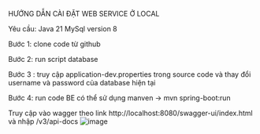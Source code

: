 HƯỚNG DẪN CÀI ĐẶT WEB SERVICE Ở LOCAL

Yêu cầu:
Java 21
MySql version 8

Bước 1: clone code từ github

Bước 2: run script database

Bước 3 : truy cập application-dev.properties trong source code và thay đổi username và password của database hiện tại

Bước 4: run code BE có thể sử dụng manven -> mvn spring-boot:run

Truy cập vào wagger theo link http://localhost:8080/swagger-ui/index.html và nhập /v3/api-docs
![image](https://github.com/user-attachments/assets/edbecd39-5310-48f0-9c1e-abdccb7046a6)
